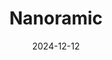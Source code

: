 ---  
layout: startup_page  
title: "Nanoramic"  
id: "nanoramic.com"  
permalink: "/nanoramicnanoramic.com12122024/"  
website: "https://www.nanoramic.com/"  
funding_round: ""  
funding_amount: "$44M"  
investors: "General Motors Ventures, Catalus Capital, Samsung Venture Investment Corporation, Top Material, Fortistar Capital, WindSail Capital Group"  
about: "Nanoramic is an advanced materials company commercializing its Neocarbonix technology to improve battery performance, reduce costs, and enhance sustainability across various applications. Their PFAS-free solution replaces conventional binders in battery electrodes, offering significant improvements in energy density, power, and manufacturing safety. Nanoramic partners with major automakers, consumer electronics firms, and battery manufacturers."  
markets: "Energy Storage, Advanced Materials, Battery Technology, Nanotechnology, Nanocarbons, Composite Electrode, EMI/RFI Shielding, EV technology, Batteries, ESS, Consumer Electronics, EV, Battery Manufacturing, Electrode Manufacturing, Electrode Technology, Li-ion, Mobility Tech, Manufacturing, Industrials"  
hq: "Wakefield, Massachusetts, United States"  
founded_year: "2009"  
linkedin: "https://www.linkedin.com/company/nanoramic"  
twitter: "https://twitter.com/NanoramicLabs"  
instagram: ""  
facebook: "https://www.facebook.com/NanoramicAdvancedMaterials"  
crunchbase: ""  
pitchbook: "https://pitchbook.com/profiles/company/55512-46"  

date_display: "12-Dec-2024"  
date: "2024-12-12"

# SEO Optimization  
meta_title: "Nanoramic -  Funding ($44M)"  
meta_description: "Nanoramic, Nanoramic is an advanced materials company commercializing its Neocarbonix technology to improve battery performance, reduce costs, and enhance sustai..."  
meta_keywords: "Nanoramic, Energy Storage, Advanced Materials, Battery Technology, Nanotechnology, Nanocarbons, Composite Electrode, EMI/RFI Shielding, EV technology, Batteries, ESS, Consumer Electronics, EV, Battery Manufacturing, Electrode Manufacturing, Electrode Technology, Li-ion, Mobility Tech, Manufacturing, Industrials,  funding"  
canonical_url: "https://startup.projectstartups.com/nanoramicnanoramic.com12122024/"  
---